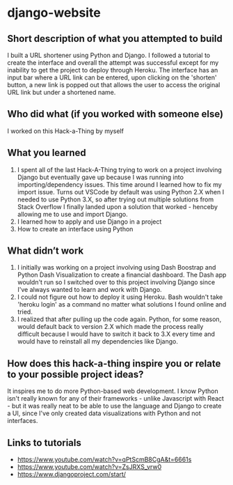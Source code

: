 # django-website

## Short description of what you attempted to build
I built a URL shortener using Python and Django. I followed a tutorial to create the interface and overall the attempt was successful except for my inability to get the project to deploy through Heroku. The interface has an input bar where a URL link can be entered, upon clicking on the 'shorten' button, a new link is popped out that allows the user to access the original URL link but under a shortened name. 

## Who did what (if you worked with someone else)
I worked on this Hack-a-Thing by myself

## What you learned
1. I spent all of the last Hack-A-Thing trying to work on a project involving Django but eventually gave up because I was running into importing/dependency issues. This time around I learned how to fix my import issue. Turns out VSCode by default was using Python 2.X when I needed to use Python 3.X, so after trying out multiple solutions from Stack Overflow I finally landed upon a solution that worked - henceby allowing me to use and import Django.
2. I learned how to apply and use Django in a project
3. How to create an interface using Python

## What didn’t work
1. I initially was working on a project involving using Dash Boostrap and Python Dash Visualization to create a financial dashboard. The Dash app wouldn't run so I switched over to this project involving Django since I've always wanted to learn and work with Django.
2. I could not figure out how to deploy it using Heroku. Bash wouldn't take 'heroku login' as a command no matter what solutions I found online and tried.
3. I realized that after pulling up the code again. Python, for some reason, would default back to version 2.X which made the process really difficult because I would have to switch it back to 3.X every time and would have to reinstall all my dependencies like Django.

## How does this hack-a-thing inspire you or relate to your possible project ideas?
It inspires me to do more Python-based web development. I know Python isn't really known for any of their frameworks - unlike Javascript with React - but it was really neat to be able to use the language and Django to create a UI, since I've only created data visualizations with Python and not interfaces.

## Links to tutorials
- https://www.youtube.com/watch?v=qPtScmB8CgA&t=6661s
- https://www.youtube.com/watch?v=ZsJRXS_vrw0
- https://www.djangoproject.com/start/
